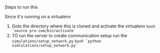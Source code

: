 Steps to run this

Since it's running on a virtualenv
1. Goto the directory where this is cloned and activate the virtualenv 
		```bash
		`source pro-com/bin/activate`
		```
2. TO run the server to create communication setup run the `simulations/setup_network.py` 
		```bash
		`python simlulations/setup_network.py`
		```
		